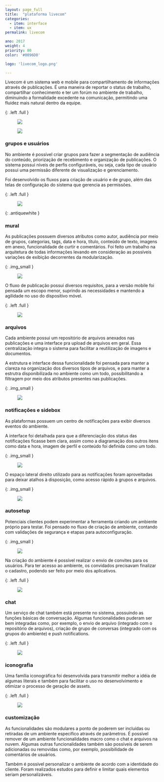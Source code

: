 ```yaml
---
layout: page_full
title:  "plataforma livecom"
categories:
  - item: interface
  - item: ux
permalink: livecom

ano: 2017
weight: 4
priority: 80
color: '#0096D0'

logo: 'livecom_logo.png'

---
```


Livecom é um sistema web e mobile para compartilhamento de informações através de publicações. É uma maneira de reportar o status de trabalho, compartilhar conhecimento e ter um forúm no ambiente de trabalho, diminuindo a formalidade excedente na comunicação, permitindo uma fluidez mais natural dentro da equipe.

{: .left .full }
<figure><img src="{{ site.baseurl }}/assets/livecom/plataformas.png"/></figure>

<figure><img src="{{ site.baseurl }}/assets/livecom/features.png"/></figure>

### grupos e usuários

No ambiente é possível criar grupos para fazer a segmentação de audiência do conteúdo, priorização de recebimento e organização de publicações. O sistema possui níveis de perfis configuráveis, ou seja, cada tipo de usuário possui uma permissão diferente de visualização e gerenciamento.

Foi desenvolvido os fluxos para criação de usuário e de grupo, além das telas de configuração do sistema que gerencia as permissões.

{: .left .full }
<figure><img src="{{ site.baseurl }}/assets/livecom/grupos.png"/></figure>

{: .antiquewhite }
<div markdown="1">

### mural

As publicações possuem diversos atributos como autor, audiência por meio de grupos, categorias, tags, data e hora, título, conteúdo de texto, imagens em anexo, funcionalidade de curtir e comentários. Foi feito um trabalho na arquitetura de todas informações levando em consideração as possíveis variações de exibição decorrentes da modularização.

{: .img_small }
<figure><img src="{{ site.baseurl }}/assets/livecom/mural_publi.png"/></figure>

O fluxo de publicação possui diversos requisitos, para a versão mobile foi pensada um escopo menor, suprindo as necessidades e mantendo a agilidade no uso do dispositivo móvel.

{: .left .full }
<figure><img src="{{ site.baseurl }}/assets/livecom/publicar.png"/></figure>

</div>

### arquivos

Cada ambiente possui um repositório de arquivos anexados nas publicações e uma interface pra upload de arquivos em geral. Essa centralização integra o sistema para facilitar a reutilização de imagens e documentos.

A estrutura e interface dessa funcionalidade foi pensada para manter a clareza na organização dos diversos tipos de arquivos, e para manter a estrutra disponibilizada no ambiente como um todo, possibilitando a filtragem por meio dos atributos presentes nas publicações.

{: .img_small }
<figure><img src="{{ site.baseurl }}/assets/livecom/arquivos.png"/></figure>

### notificações e sidebox

As plataformas possuem um centro de notificações para exibir diversos eventos do ambiente.

A interface foi detalhada para que a diferenciação dos status das notificações ficasse bem clara, assim como a diagramação dos outros itens como data e hora, imagem de perfil e conteúdo foi definida como um todo.

{: .img_small }
<figure><img src="{{ site.baseurl }}/assets/livecom/notificacao.png"/></figure>

O espaço lateral direito utilizado para as notificações foram aproveitadas para deixar atalhos à disposição, como acesso rápido à grupos e arquivos.

{: .img_small }
<figure><img src="{{ site.baseurl }}/assets/livecom/sidebox.png"/></figure>

### autosetup

Potenciais clientes podem experimentar a ferramenta criando um ambiente próprio para testar. Foi pensado no fluxo de criação de ambiente, contando com validações de segurança e etapas para autoconfiguração.

{: .img_small }
<figure><img src="{{ site.baseurl }}/assets/livecom/auto.png"/></figure>

Na criação do ambiente é possível realizar o envio de convites para os usuários. Para ter acesso ao ambiente, os convidados precisavam finalizar o cadastro, podendo ser feito por meio dos aplicativos.

{: .left .full }
<figure><img src="{{ site.baseurl }}/assets/livecom/auto2.png"/></figure>

### chat

Um serviço de chat também está presente no sistema, possuindo as funções básicas de conversação. Algumas funcionalidades puderam ser bem integradas como, por exemplo, o envio de arquivo (integrado com o repositório de arquivos), criação de grupo de conversas (integrado com os grupos do ambiente) e push notifications.

{: .left .full }
<figure><img src="{{ site.baseurl }}/assets/livecom/chat.png"/></figure>

### iconografia

Uma família iconográfica foi desenvolvida para transmitir melhor a idéia de algumas literais e também para facilitar o uso no desenvolvimento e otimizar o processo de geração de assets.

{: .left .full }
<figure><img src="{{ site.baseurl }}/assets/livecom/icones.png"/></figure>

### customização

As funcionalidades são modulares a ponto de poderem ser incluídas ou retiradas de um ambiente específico através de parâmetros. É possível remover de um ambiente funcionalidades macro como o chat e arquivos na nuvem. Algumas outras funcionalidades também são possíveis de serem adicionadas ou removidas como, por exemplo, possibilidade de comentários de usuários.

Também é possível personalizar o ambiente de acordo com a identidade do cliente. Foram realizados estudos para definir e limitar quais elementos seriam personalizáveis.
